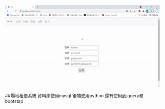 ![image](https://github.com/sam0629/rent-system/blob/main/ezgif.com-gif-maker%20(1).gif)


##場地租借系統
資料庫使用mysql
後端使用python
還有使用到jquery和bootstap
